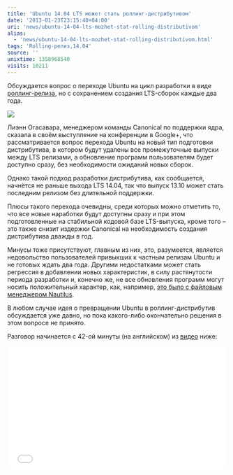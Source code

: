 ```yaml
---
title: 'Ubuntu 14.04 LTS может стать роллинг-дистрибутивом'
date: '2013-01-23T23:15:40+04:00'
uri: 'news/ubuntu-14-04-lts-mozhet-stat-rolling-distributivom'
alias: 
  - 'news/ubuntu-14-04-lts-mozhet-stat-rolling-distributivom.html'
tags: 'Rolling-релиз,14.04'
source: ''
unixtime: 1358968540
visits: 10211
---
```

Обсуждается вопрос о переходе Ubuntu на цикл разработки в виде [роллинг-релиза](http://ru.wikipedia.org/wiki/Rolling_release), но с сохранением создания LTS-сборок каждые два года.

![](img/2013/01/23/23-00/2890140872.jpg)

Лиэнн Огасавара, менеджером команды Canonical по поддержки ядра, сказала в своём выступление на конференции в Google+, что рассматривается вопрос перехода Ubuntu на новый тип подготовки дистрибутива, в котором будут удалены все промежуточные выпуски между LTS релизами, а обновление программ пользователям будет доступно сразу, без необходимости ожиданий новых сборок.

Однако такой подход разработки дистрибутива, как сообщается, начнётся не раньше выхода LTS 14.04, так что выпуск 13.10 может стать последним релизом без длительной поддержки.

Плюсы такого перехода очевидны, среди которых можно отметить то, что все новые наработки будут доступны сразу и при этом подготовленные на стабильной кодовой базе LTS-выпуска, кроме того – это также снизит издержки Canonical на необходимость создания дистрибутива дважды в год.

Минусы тоже присутствуют, главным из них, это, разумеется, является недовольство пользователей привыкших к частным релизам Ubuntu и не готовых ждать два года. Другими недостатками может стать регрессия в добавлении новых характеристик, в силу растянутости периода разработки и, конечно же, не все обновления программ могут носить положительный характер, как, например, [это было с файловым менеджером Nautilus](news/nautilus-3-4-in-ubuntu-12-10).

В любом случае идея о превращении Ubuntu в роллинг-дистрибутив обсуждается уже давно, но пока какого-либо окончательно решения в этом вопросе не принято.

Разговор начинается с 42-ой минуты (на английском) из [видео](https://www.youtube.com/watch?v=AQvOIExkCaw) ниже:

<iframe width="500" height="281" src="//www.youtube.com/embed/AQvOIExkCaw" frameborder="0" allowfullscreen=""></iframe>
